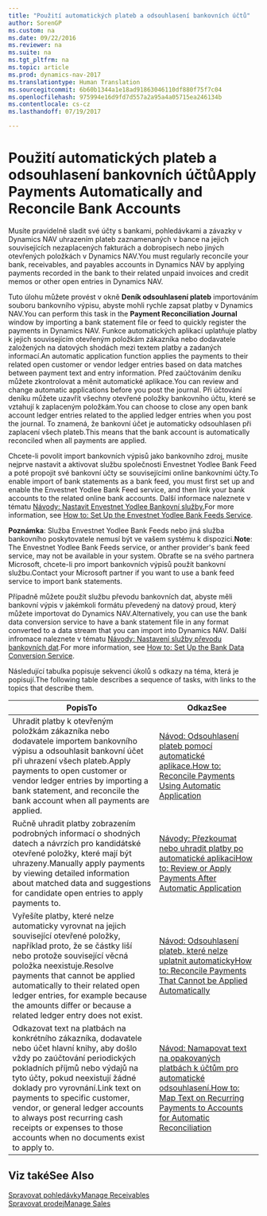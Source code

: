 ```yaml
---
title: "Použití automatických plateb a odsouhlasení bankovních účtů"
author: SorenGP
ms.custom: na
ms.date: 09/22/2016
ms.reviewer: na
ms.suite: na
ms.tgt_pltfrm: na
ms.topic: article
ms.prod: dynamics-nav-2017
ms.translationtype: Human Translation
ms.sourcegitcommit: 6b60b1344a1e18ad91863046110df880f75f7c04
ms.openlocfilehash: 975994e16d9fd7d557a2a95a4a05715ea246134b
ms.contentlocale: cs-cz
ms.lasthandoff: 07/19/2017

---
```


# <a name="apply-payments-automatically-and-reconcile-bank-accounts"></a><span data-ttu-id="2da81-102">Použití automatických plateb a odsouhlasení bankovních účtů</span><span class="sxs-lookup"><span data-stu-id="2da81-102">Apply Payments Automatically and Reconcile Bank Accounts</span></span>
<span data-ttu-id="2da81-103">Musíte pravidelně sladit své účty s bankami, pohledávkami a závazky v Dynamics NAV uhrazením plateb zaznamenaných v bance na jejich souvisejících nezaplacených fakturách a dobropisech nebo jiných otevřených položkách v Dynamics NAV.</span><span class="sxs-lookup"><span data-stu-id="2da81-103">You must regularly reconcile your bank, receivables, and payables accounts in Dynamics NAV by applying payments recorded in the bank to their related unpaid invoices and credit memos or other open entries in Dynamics NAV.</span></span>

<span data-ttu-id="2da81-104">Tuto úlohu můžete provést v okně **Deník odsouhlasení plateb** importováním souboru  bankovního výpisu, abyste mohli rychle zapsat platby v Dynamics NAV.</span><span class="sxs-lookup"><span data-stu-id="2da81-104">You can perform this task in the **Payment Reconciliation Journal** window by importing a bank statement file or feed to quickly register the payments in Dynamics NAV.</span></span> <span data-ttu-id="2da81-105">Funkce automatických aplikací uplatňuje platby k jejich souvisejícím otevřeným položkám  zákazníka nebo dodavatele založených na datových shodách mezi textem platby a zadaných informací.</span><span class="sxs-lookup"><span data-stu-id="2da81-105">An automatic application function applies the payments to their related open customer or vendor ledger entries based on data matches between payment text and entry information.</span></span> <span data-ttu-id="2da81-106">Před zaúčtováním deníku můžete zkontrolovat a měnit automatické aplikace.</span><span class="sxs-lookup"><span data-stu-id="2da81-106">You can review and change automatic applications before you post the journal.</span></span> <span data-ttu-id="2da81-107">Při účtování deníku můžete uzavřít všechny otevřené položky bankovního účtu, které se vztahují k zaplaceným položkám.</span><span class="sxs-lookup"><span data-stu-id="2da81-107">You can choose to close any open bank account ledger entries related to the applied ledger entries when you post the journal.</span></span> <span data-ttu-id="2da81-108">To znamená, že bankovní účet je automaticky odsouhlasen při zaplacení všech plateb.</span><span class="sxs-lookup"><span data-stu-id="2da81-108">This means that the bank account is automatically reconciled when all payments are applied.</span></span>

<span data-ttu-id="2da81-109">Chcete-li povolit import bankovních výpisů jako bankovního zdroj, musíte nejprve nastavit a aktivovat službu společnosti Envestnet Yodlee Bank Feed a poté propojit své bankovní účty se souvisejícími online bankovními účty.</span><span class="sxs-lookup"><span data-stu-id="2da81-109">To enable import of bank statements as a bank feed, you must first set up and enable the Envestnet Yodlee Bank Feed service, and then link your bank accounts to the related online bank accounts.</span></span> <span data-ttu-id="2da81-110">Další informace naleznete v tématu [Návody: Nastavit Envestnet Yodlee Bankovní služby.](bank-how-setup-bank-statement-service.md)</span><span class="sxs-lookup"><span data-stu-id="2da81-110">For more information, see [How to: Set Up the Envestnet Yodlee Bank Feeds Service](bank-how-setup-bank-statement-service.md).</span></span>

<span data-ttu-id="2da81-111">**Poznámka**: Služba Envestnet Yodlee Bank Feeds nebo jiná služba bankovního poskytovatele nemusí být ve vašem systému k dispozici.</span><span class="sxs-lookup"><span data-stu-id="2da81-111">**Note**: The Envestnet Yodlee Bank Feeds service, or anther provider's bank feed service, may not be available in your system.</span></span> <span data-ttu-id="2da81-112">Obraťte se na svého partnera Microsoft, chcete-li pro import bankovních výpisů použít bankovní službu.</span><span class="sxs-lookup"><span data-stu-id="2da81-112">Contact your Microsoft partner if you want to use a bank feed service to import bank statements.</span></span>

<span data-ttu-id="2da81-113">Případně můžete použít službu převodu bankovních dat, abyste měli bankovní výpis v jakémkoli formátu převedený na datový proud, který můžete importovat do Dynamics NAV.</span><span class="sxs-lookup"><span data-stu-id="2da81-113">Alternatively, you can use the bank data conversion service to have a bank statement file in any format converted to a data stream that you can import into Dynamics NAV.</span></span> <span data-ttu-id="2da81-114">Další infromace naleznete v tématu [Návody: Nastavení služby převodu bankovních dat](bank-how-setup-bank-data-conversion-service.md).</span><span class="sxs-lookup"><span data-stu-id="2da81-114">For more information, see [How to: Set Up the Bank Data Conversion Service](bank-how-setup-bank-data-conversion-service.md).</span></span>

<span data-ttu-id="2da81-115">Následující tabulka popisuje sekvenci úkolů s odkazy na téma, která je popisují.</span><span class="sxs-lookup"><span data-stu-id="2da81-115">The following table describes a sequence of tasks, with links to the topics that describe them.</span></span>

|<span data-ttu-id="2da81-116">Popis</span><span class="sxs-lookup"><span data-stu-id="2da81-116">To</span></span> |<span data-ttu-id="2da81-117">Odkaz</span><span class="sxs-lookup"><span data-stu-id="2da81-117">See</span></span> |
|---|----|
|<span data-ttu-id="2da81-118">Uhradit platby k otevřeným položkám zákazníka nebo dodavatele importem bankovního výpisu a odsouhlasit bankovní účet při uhrazení všech plateb.</span><span class="sxs-lookup"><span data-stu-id="2da81-118">Apply payments to open customer or vendor ledger entries by importing a bank statement, and reconcile the bank account when all payments are applied.</span></span> | [<span data-ttu-id="2da81-119">Návod: Odsouhlasení plateb pomocí automatické aplikace.</span><span class="sxs-lookup"><span data-stu-id="2da81-119">How to: Reconcile Payments Using Automatic Application</span></span>](receivables-how-reconcile-payments-auto-application.md) |
|<span data-ttu-id="2da81-120">Ručně uhradit platby zobrazením podrobných informací o shodných datech a návrzích pro kandidátské otevřené položky, které mají být uhrazeny.</span><span class="sxs-lookup"><span data-stu-id="2da81-120">Manually apply payments by viewing detailed information about matched data and suggestions for candidate open entries to apply payments to.</span></span> | [<span data-ttu-id="2da81-121">Návody: Přezkoumat nebo uhradit platby po automatické aplikaci</span><span class="sxs-lookup"><span data-stu-id="2da81-121">How to: Review or Apply Payments After Automatic Application</span></span>](receivables-how-review-apply-payments-auto-application.md)
|<span data-ttu-id="2da81-122">Vyřešíte platby, které nelze automaticky vyrovnat na jejich související otevřené položky, například proto, že se částky liší nebo protože související věcná položka neexistuje.</span><span class="sxs-lookup"><span data-stu-id="2da81-122">Resolve payments that cannot be applied automatically to their related open ledger entries, for example because the amounts differ or because a related ledger entry does not exist.</span></span> | [<span data-ttu-id="2da81-123">Návod: Odsouhlasení plateb, které nelze uplatnit automaticky</span><span class="sxs-lookup"><span data-stu-id="2da81-123">How to: Reconcile Payments That Cannot be Applied Automatically</span></span>](receivables-how-reconcile-payments-cannot-apply-auto.md)
|<span data-ttu-id="2da81-124">Odkazovat text na platbách na konkrétního zákazníka, dodavatele nebo účet hlavní knihy, aby došlo vždy po zaúčtování periodických pokladních příjmů nebo výdajů na tyto účty, pokud neexistují žádné doklady pro vyrovnání.</span><span class="sxs-lookup"><span data-stu-id="2da81-124">Link text on payments to specific customer, vendor, or general ledger accounts to always post recurring cash receipts or expenses to those accounts when no documents exist to apply to.</span></span>| [<span data-ttu-id="2da81-125">Návod: Namapovat text na opakovaných platbách k účtům pro automatické odsouhlasení.</span><span class="sxs-lookup"><span data-stu-id="2da81-125">How to: Map Text on Recurring Payments to Accounts for Automatic Reconciliation</span></span>](receivables-how-map-text-recurring-payments-accounts-auto-reconcilliation.md)|

## <a name="see-also"></a><span data-ttu-id="2da81-126">Viz také</span><span class="sxs-lookup"><span data-stu-id="2da81-126">See Also</span></span>
[<span data-ttu-id="2da81-127">Spravovat pohledávky</span><span class="sxs-lookup"><span data-stu-id="2da81-127">Manage Receivables</span></span>](receivables-manage-receivables.md)  
[<span data-ttu-id="2da81-128">Spravovat prodej</span><span class="sxs-lookup"><span data-stu-id="2da81-128">Manage Sales</span></span>](sales-manage-sales.md)

